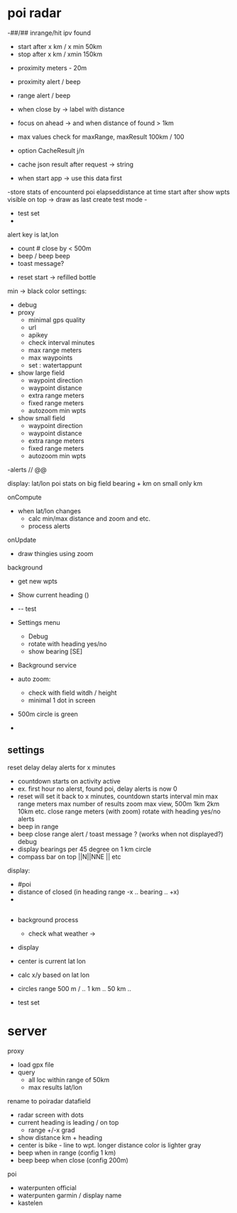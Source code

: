 
# poi radar
-##/## inrange/hit ipv found
  + start after x km / x min 50km
  + stop after x km / xmin 150km
  - proximity meters - 20m
  - proximity alert / beep
  - range alert / beep

- when close by -> label with distance 
- focus on ahead -> and when distance of found > 1km
- max values check for maxRange, maxResult 100km / 100
- option CacheResult j/n
- cache json result after request -> string
- when start app -> use this data first

-store stats of encounterd poi elapseddistance at time
start after
show wpts visible on top -> draw as last
create test mode -
  - test set 
  - 
alert
  key is lat,lon
  + count # close by < 500m
  + beep / beep beep
  + toast message?
  - reset start -> refilled bottle 

min -> black color
settings:
  - debug
  - proxy
    - minimal gps quality
    - url
    - apikey
    - check interval minutes
    - max range meters
    - max waypoints
    - set : watertappunt
  - show large field
    - waypoint direction
    - waypoint distance
    - extra range meters
    - fixed range meters
    - autozoom min wpts
  - show small field
    - waypoint direction
    - waypoint distance
    - extra range meters
    - fixed range meters
    - autozoom min wpts

  -alerts
    // @@

display:
  lat/lon 
  poi stats
on big field bearing + km
on small only km

onCompute
 - when lat/lon changes
   - calc min/max distance and zoom and etc.
   - process alerts

onUpdate
  - draw thingies using zoom

background
  - get new wpts

- Show current heading ()
-  -- test
- Settings menu
  - Debug
  - rotate with heading yes/no
  - show bearing [SE]
- Background service 

- auto zoom:
    - check with field witdh / height
    - minimal 1 dot in screen  

- 500m circle is green
- 
## settings
reset delay 
delay alerts for x minutes
  - countdown starts on activity active 
  - ex. first hour no alerst, found poi, delay alerts is now 0
  - reset will set it back to x minutes, countdown starts
interval min
max range meters
max number of results
zoom max view, 500m 1km 2km 10km etc.
close range meters (with zoom)
rotate with heading yes/no
alerts
- beep in range
- beep close range
alert / toast message ? (works when not displayed?)
debug
- display bearings per 45 degree on 1 km circle
- compass bar on top ||N||NNE || etc

display:
  - #poi
  - distance of closed (in heading range -x .. bearing .. +x)
  - 

## 
- background process
  - check what weather -> 
- display
- center is current lat lon
- calc x/y based on lat lon 
- circles range 500 m / .. 1 km .. 50 km ..

- test set 
  
# server
proxy
 - load gpx file
 - query
   - all loc within range of 50km
   - max results lat/lon

rename to poiradar
datafield
- radar screen with dots
- current heading is leading / on top
  - range +/-x grad 
- show distance km + heading
- center is bike - line to wpt. longer distance color is lighter gray
- beep when in range (config 1 km)
- beep beep when close (config 200m)


poi
- waterpunten official
- waterpunten garmin / display name
- kastelen





